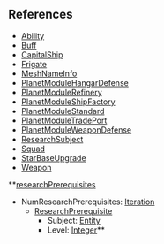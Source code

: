 ## References
  * [Ability](VanillaAbility.md)
  * [Buff](VanillaBuff.md)
  * [CapitalShip](VanillaCapitalShip.md)
  * [Frigate](VanillaFrigate.md)
  * [MeshNameInfo](VanillaMeshNameInfo.md)
  * [PlanetModuleHangarDefense](VanillaPlanetModuleHangarDefense.md)
  * [PlanetModuleRefinery](VanillaPlanetModuleRefinery.md)
  * [PlanetModuleShipFactory](VanillaPlanetModuleShipFactory.md)
  * [PlanetModuleStandard](VanillaPlanetModuleStandard.md)
  * [PlanetModuleTradePort](VanillaPlanetModuleTradePort.md)
  * [PlanetModuleWeaponDefense](VanillaPlanetModuleWeaponDefense.md)
  * [ResearchSubject](VanillaResearchSubject.md)
  * [Squad](VanillaSquad.md)
  * [StarBaseUpgrade](VanillaStarBaseUpgrade.md)
  * [Weapon](VanillaWeapon.md)

**[researchPrerequisites](VanillaresearchPrerequisites.md)
  * NumResearchPrerequisites: [Iteration](Iteration.md)
    * [ResearchPrerequisite](VanillaResearchPrerequisite.md)
      * Subject: [Entity](Entity.md)
      * Level: [Integer](Integer.md)**
